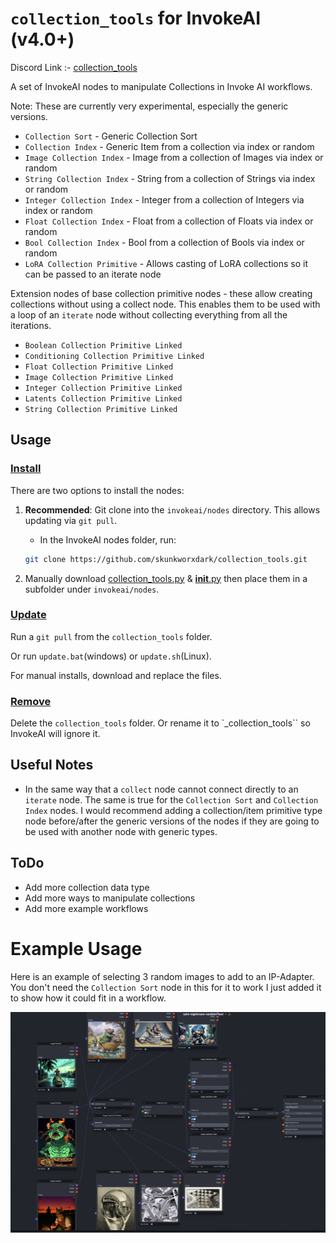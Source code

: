 # `collection_tools` for InvokeAI (v4.0+)
Discord Link :- [collection_tools](https://discord.com/channels/1020123559063990373/1216759622007001139)

A set of InvokeAI nodes to manipulate Collections in Invoke AI workflows.

Note: These are currently very experimental, especially the generic versions.

- `Collection Sort` - Generic Collection Sort
- `Collection Index` - Generic Item from a collection via index or random
- `Image Collection Index` - Image from a collection of Images via index or random
- `String Collection Index` - String from a collection of Strings via index or random
- `Integer Collection Index` - Integer from a collection of Integers via index or random
- `Float Collection Index` - Float from a collection of Floats via index or random
- `Bool Collection Index` - Bool from a collection of Bools via index or random
- `LoRA Collection Primitive` - Allows casting of LoRA collections so it can be passed to an iterate node

Extension nodes of base collection primitive nodes - these allow creating collections without using a collect node. This enables them to be used with a loop of an `iterate` node without collecting everything from all the iterations.
- `Boolean Collection Primitive Linked`
- `Conditioning Collection Primitive Linked`
- `Float Collection Primitive Linked`
- `Image Collection Primitive Linked`
- `Integer Collection Primitive Linked`
- `Latents Collection Primitive Linked`
- `String Collection Primitive Linked`

## Usage
### <ins>Install</ins><BR>
There are two options to install the nodes:

1. **Recommended**: Git clone into the `invokeai/nodes` directory. This allows updating via `git pull`.

    - In the InvokeAI nodes folder, run:
    ```bash
    git clone https://github.com/skunkworxdark/collection_tools.git
    ```

2. Manually download [collection_tools.py](collection_tools.py) & [__init__.py](__init__.py) then place them in a subfolder under `invokeai/nodes`. 

### <ins>Update</ins><BR>
Run a `git pull` from the `collection_tools` folder.

Or run `update.bat`(windows) or `update.sh`(Linux).

For manual installs, download and replace the files.

### <ins>Remove</ins><BR>
Delete the `collection_tools` folder. Or rename it to `_collection_tools`` so InvokeAI will ignore it.

## Useful Notes

- In the same way that a `collect` node cannot connect directly to an `iterate` node. The same is true for the `Collection Sort` and `Collection Index` nodes.  I would recommend adding a collection/item primitive type node before/after the generic versions of the nodes if they are going to be used with another node with generic types.

## ToDo
- Add more collection data type
- Add more ways to manipulate collections
- Add more example workflows

# Example Usage
Here is an example of selecting 3 random images to add to an IP-Adapter.  You don't need the `Collection Sort` node in this for it to work I just added it to show how it could fit in a workflow.

![Random Image Workflow Example](images/RandomImageWorkflowExample.png)
